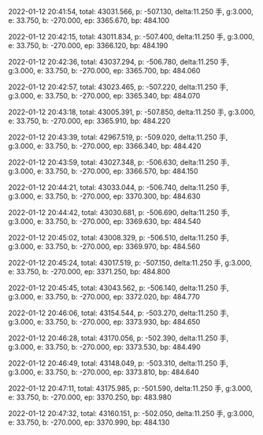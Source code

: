 2022-01-12 20:41:54, total: 43031.566, p: -507.130, delta:11.250 手, g:3.000, e: 33.750, b: -270.000, ep: 3365.670, bp: 484.100

2022-01-12 20:42:15, total: 43011.834, p: -507.400, delta:11.250 手, g:3.000, e: 33.750, b: -270.000, ep: 3366.120, bp: 484.190

2022-01-12 20:42:36, total: 43037.294, p: -506.780, delta:11.250 手, g:3.000, e: 33.750, b: -270.000, ep: 3365.700, bp: 484.060

2022-01-12 20:42:57, total: 43023.465, p: -507.220, delta:11.250 手, g:3.000, e: 33.750, b: -270.000, ep: 3365.340, bp: 484.070

2022-01-12 20:43:18, total: 43005.391, p: -507.850, delta:11.250 手, g:3.000, e: 33.750, b: -270.000, ep: 3365.910, bp: 484.220

2022-01-12 20:43:39, total: 42967.519, p: -509.020, delta:11.250 手, g:3.000, e: 33.750, b: -270.000, ep: 3366.340, bp: 484.420

2022-01-12 20:43:59, total: 43027.348, p: -506.630, delta:11.250 手, g:3.000, e: 33.750, b: -270.000, ep: 3366.570, bp: 484.150

2022-01-12 20:44:21, total: 43033.044, p: -506.740, delta:11.250 手, g:3.000, e: 33.750, b: -270.000, ep: 3370.300, bp: 484.630

2022-01-12 20:44:42, total: 43030.681, p: -506.690, delta:11.250 手, g:3.000, e: 33.750, b: -270.000, ep: 3369.630, bp: 484.540

2022-01-12 20:45:02, total: 43008.329, p: -506.510, delta:11.250 手, g:3.000, e: 33.750, b: -270.000, ep: 3369.970, bp: 484.560

2022-01-12 20:45:24, total: 43017.519, p: -507.150, delta:11.250 手, g:3.000, e: 33.750, b: -270.000, ep: 3371.250, bp: 484.800

2022-01-12 20:45:45, total: 43043.562, p: -506.140, delta:11.250 手, g:3.000, e: 33.750, b: -270.000, ep: 3372.020, bp: 484.770

2022-01-12 20:46:06, total: 43154.544, p: -503.270, delta:11.250 手, g:3.000, e: 33.750, b: -270.000, ep: 3373.930, bp: 484.650

2022-01-12 20:46:28, total: 43170.056, p: -502.390, delta:11.250 手, g:3.000, e: 33.750, b: -270.000, ep: 3373.530, bp: 484.490

2022-01-12 20:46:49, total: 43148.049, p: -503.310, delta:11.250 手, g:3.000, e: 33.750, b: -270.000, ep: 3373.810, bp: 484.640

2022-01-12 20:47:11, total: 43175.985, p: -501.590, delta:11.250 手, g:3.000, e: 33.750, b: -270.000, ep: 3370.250, bp: 483.980

2022-01-12 20:47:32, total: 43160.151, p: -502.050, delta:11.250 手, g:3.000, e: 33.750, b: -270.000, ep: 3370.990, bp: 484.130